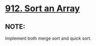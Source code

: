 # [912. Sort an Array](https://leetcode.com/problems/sort-an-array/)

## NOTE:
Implement both merge sort and quick sort.